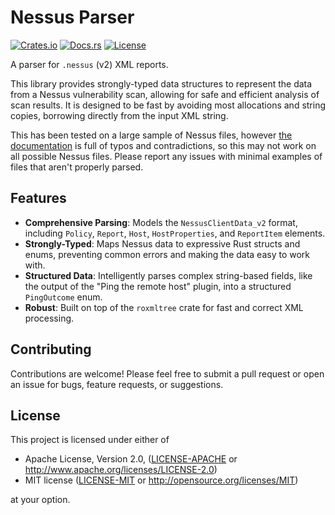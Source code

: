 # Nessus Parser

[![Crates.io](https://img.shields.io/crates/v/nessus_parser.svg)](https://crates.io/crates/nessus_parser)
[![Docs.rs](https://docs.rs/nessus_parser/badge.svg)](https://docs.rs/nessus_parser)
[![License](https://img.shields.io/badge/license-MIT%2FApache--2.0-blue.svg)](LICENSE)

A parser for `.nessus` (v2) XML reports.

This library provides strongly-typed data structures to represent the data from a Nessus vulnerability scan, allowing for safe and efficient analysis of scan results. It is designed to be fast by avoiding most allocations and string copies, borrowing directly from the input XML string.

This has been tested on a large sample of Nessus files, however [the documentation](https://static.tenable.com/documentation/nessus_v2_file_format.pdf) is full of typos and contradictions, so this may not work on all possible Nessus files. Please report any issues with minimal examples of files that aren't properly parsed.

## Features

- **Comprehensive Parsing**: Models the `NessusClientData_v2` format, including `Policy`, `Report`, `Host`, `HostProperties`, and `ReportItem` elements.
- **Strongly-Typed**: Maps Nessus data to expressive Rust structs and enums, preventing common errors and making the data easy to work with.
- **Structured Data**: Intelligently parses complex string-based fields, like the output of the "Ping the remote host" plugin, into a structured `PingOutcome` enum.
- **Robust**: Built on top of the `roxmltree` crate for fast and correct XML processing.

## Contributing

Contributions are welcome! Please feel free to submit a pull request or open an issue for bugs, feature requests, or suggestions.

## License

This project is licensed under either of

- Apache License, Version 2.0, ([LICENSE-APACHE](LICENSE-APACHE) or <http://www.apache.org/licenses/LICENSE-2.0>)
- MIT license ([LICENSE-MIT](LICENSE-MIT) or <http://opensource.org/licenses/MIT>)

at your option.
